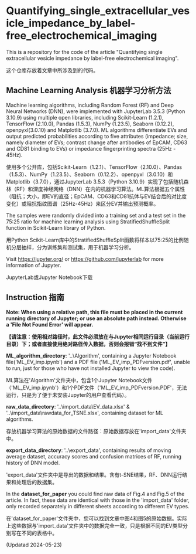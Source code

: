 # Quantifying_single_extracellular_vesicle_impedance_by_label-free_electrochemical_imaging

This is a repository for the code of the article "Quantifying single extracellular vesicle impedance by label-free electrochemical imaging". 

这个仓库存放着文章中所涉及到的代码。

## Machine Learning Analysis 机器学习分析方法

Machine learning algorithms, including Random Forest (RF) and Deep Neural Networks (DNN), were implemented with JupyterLab 3.5.3 (Python 3.10.9) using multiple open libraries, including Scikit-Learn (1.2.1), TensorFlow (2.10.0), Pandas (1.5.3), NumPy (1.23.5), Seaborn (0.12.2), openpyxl(3.0.10) and Matplotlib (3.7.0). ML algorithms differentiate EVs and output predicted probabilities according to five attributes (impedance; size, namely diameter of EVs; contrast change after antibodies of EpCAM, CD63 and CD81 binding to EVs) or impedance fingerprinting spectra (25Hz - 45Hz).

使用多个公开库，包括Scikit-Learn（1.2.1）、TensorFlow（2.10.0）、Pandas（1.5.3）、NumPy（1.23.5）、Seaborn（0.12.2）、openpyxl（3.0.10）和Matplotlib（3.7.0），通过JupyterLab 3.5.3（Python 3.10.9）实现了包括随机森林（RF）和深度神经网络（DNN）在内的机器学习算法。ML算法根据五个属性（阻抗；大小，即EV的直径；EpCAM、CD63和CD81抗体与EV结合后的对比度变化）或阻抗指纹图谱（25Hz-45Hz）来区分EV并输出预测概率。

The samples were randomly divided into a training set and a test set in the 75:25 ratio for machine learning analysis using StratifiedShuffleSplit function in Scikit-Learn library of Python.

用Python Scikit-Learn库中的StratifiedShuffleSplit函数将样本以75:25的比例随机分层抽样，分为训练集和测试集，用于机器学习分析。

Visit https://jupyter.org/ or https://github.com/jupyterlab for more information of Jupyter.

JupyterLab或Jupyter Notebook下载

## Instruction 指南

**Note: When using a relative path, this file must be placed in the current running directory of Jupyter; or use an absolute path instead. Otherwise a 'File Not Found Error' will appear.**

**【请注意：使用相对路径时，此文件必须放在与Jupyter相同运行目录（当前运行目录）下；或者直接使用绝对路径传入数据，否则会报错“找不到文件”】**

**ML_algorithm_directory**: '..\Algorithm', containing a Jupyter Notebook file('ML_EV_imp.ipynb') and a PDF flie ('ML_EV_imp_PDFversion.pdf', unable to run, just for those who have not installed Jupyter to view the code).

ML算法在'Algorithm'文件夹中，包含1个Jupyter Notebook文件（'ML_EV_imp.ipynb'）和1个PDF文件（'ML_EV_imp_PDFversion.PDF'，无法运行，只是为了便于未安装Jupyter的用户查看代码）。

**raw_data_directory**: '..\import_data\EV_data.xlsx' & '..\import_data\rawdata_for_TSNE.xlsx', containing dataset for ML algorithms.

存放机器学习算法的原始数据的文件路径：原始数据存放在'import_data'文件夹中。

**export_data_directory**: '..\export_data', containing results of moving average dataset, accuracy scores and confusion matrices of RF, running history of DNN model.

'export_data'文件夹中是导出的数据和结果。含有t-SNE结果，RF、DNN运行结果和处理后的数据集。

In the **dataset_for_paper** you could find raw data of Fig.4 and Fig.5 of the article. In fact, these data are identical with those in the 'import_data' folder, only recorded separately in different sheets according to different EV types.

在'dataset_for_paper'文件夹中，您可以找到文章中图4和图5的原始数据。实际上这些数据与'import_data'文件夹中的数据完全一致，只是根据不同的EV类型分别写在不同的表格中。

(Updatad 2024-05-23)
